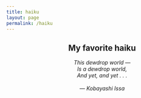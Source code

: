 ```yaml
---
title: haiku
layout: page
permalink: /haiku
---
```


<h2 style="text-align: center;">My favorite haiku</h2>

<p align="center">
<em>  This dewdrop world —<br>
  Is a dewdrop world,<br>
  And yet, and yet . . .<br><br>
  — Kobayashi Issa </em>
</p>
